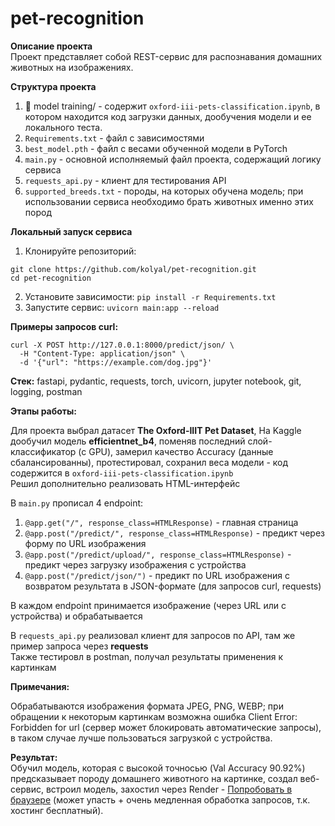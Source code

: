 # pet-recognition 

**Описание проекта**  
Проект представляет собой REST-сервис для распознавания домашних животных на изображениях.

**Структура проекта**
1. :file_folder: model training/ - содержит `oxford-iii-pets-classification.ipynb`, в котором находится код загрузки данных, дообучения модели и ее локального теста.
2. `Requirements.txt` - файл с зависимостями
3. `best_model.pth` - файл с весами обученной модели в PyTorch
4. `main.py` - основной исполняемый файл проекта, содержащий логику сервиса
5. `requests_api.py` - клиент для тестирования API
6. `supported_breeds.txt` - породы, на которых обучена модель; при использовании сервиса необходимо брать животных именно этих пород

**Локальный запуск сервиса**
1. Клонируйте репозиторий:
```
git clone https://github.com/kolyal/pet-recognition.git
cd pet-recognition
```
2. Установите зависимости:
`pip install -r Requirements.txt`
3. Запустите сервис: `uvicorn main:app --reload`

**Примеры запросов curl:**
```
curl -X POST http://127.0.0.1:8000/predict/json/ \
  -H "Content-Type: application/json" \
  -d '{"url": "https://example.com/dog.jpg"}'
```

**Стек:**
fastapi, pydantic, requests, torch, uvicorn, jupyter notebook, git, logging, postman

**Этапы работы:**  

Для проекта выбрал датасет **The Oxford-IIIT Pet Dataset**, На Kaggle дообучил модель **efficientnet_b4**, поменяв последний слой-классификатор (с GPU), замерил качество Accuracy (данные сбалансированны), протестировал, сохранил веса модели - код содержится в `oxford-iii-pets-classification.ipynb`  
Решил дополнительно реализовать HTML-интерфейс

В `main.py` прописал 4 endpoint:
1. `@app.get("/", response_class=HTMLResponse)` - главная страница
2. `@app.post("/predict/", response_class=HTMLResponse)` - предикт через форму по URL изображения
3. `@app.post("/predict/upload/", response_class=HTMLResponse)` - предикт через загрузку изображения с устройства
4. `@app.post("/predict/json/")` - предикт по URL изображения с возвратом результата в JSON-формате (для запросов curl, requests)

В каждом endpoint принимается изображение (через URL или с устройства) и обрабатывается 

В `requests_api.py` реализовал клиент для запросов по API, там же пример запроса через **requests**  
Также тестировл в postman, получал результаты применения к картинкам  

**Примечания:**  

Обрабатываются изображения формата JPEG, PNG, WEBP; при обращении к некоторым картинкам возможна ошибка Client Error: Forbidden for url (сервер может блокировать автоматические запросы), в таком случае лучше пользоваться загрузкой с устройства.

**Результат:**  
Обучил модель, которая с высокой точносью (Val Accuracy 90.92%) предсказывает породу домашнего животного на картинке, создал веб-сервис, встроил модель, захостил через Render - [Попробовать в браузере](https://pet-recognition-qpf3.onrender.com/) (может упасть + очень медленная обработка запросов, т.к. хостинг бесплатный).
